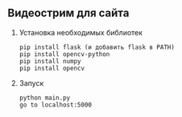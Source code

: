 ## Видеострим для сайта 

1. Установка необходимых библиотек
    ```
    pip install flask (и добавить flask в PATH)
    pip install opencv-python
    pip install numpy
    pip install opencv
    ```
2. Запуск 
    ```
    python main.py
    go to localhost:5000
    ```
